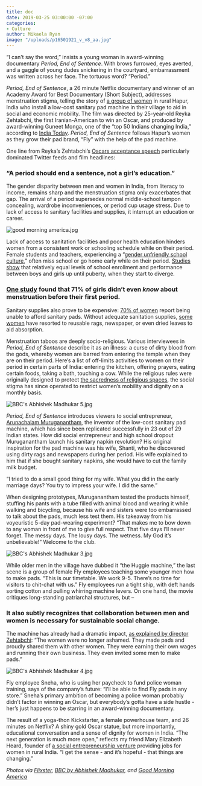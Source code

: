```yaml
---
title: doc
date: 2019-03-25 03:00:00 -07:00
categories:
- Culture
author: Mikaela Ryan
image: "/uploads/p16501921_v_v8_aa.jpg"
---
```


“I can’t say the word,” insists a young woman in award-winning documentary _Period, End of Sentence_. With brows furrowed, eyes averted, and a gaggle of young dudes snickering in the courtyard, embarrassment was written across her face. The tortuous word? “Period.”

_Period, End of Sentence_, a 26 minute Netflix documentary and winner of an Academy Award for Best Documentary (Short Subject), addresses menstruation stigma, telling the story of [a group of women](https://www.bbc.com/news/world-asia-india-47307335) in rural Hapur, India who install a low-cost sanitary pad machine in their village to aid in social and economic mobility. The film was directed by 25-year-old Reyka Zehtabchi, the first Iranian-American to win an Oscar, and produced by award-winning Guneet Monga, one of the “top 50 Indians changing India,” according to [India Today](https://www.indiatoday.in/magazine/cover-story/story/20121224-guneet-monga-helped-give-independent-cinema-a-facelift-761047-1999-11-30). _Period, End of Sentence_ follows Hapur’s women as they grow their pad brand, “Fly” with the help of the pad machine. 

One line from Reyka’s Zehtabchi’s [Oscars acceptance speech](https://www.goodmorningamerica.com/culture/story/documentary-short-oscar-winner-period-end-sentence-girls-61281827) particularly dominated Twitter feeds and film headlines: 

### “A period should end a sentence, not a girl’s education.” 

The gender disparity between men and women in India, from literacy to income, remains sharp and the menstruation stigma only exacerbates that gap. The arrival of a period supersedes normal middle-school tampon concealing, wardrobe inconveniences, or period cup usage stress. Due to lack of access to sanitary facilities and supplies, it interrupt an education or career. 

![good morning america.jpg](/uploads/good%20morning%20america.jpg)

Lack of access to sanitation facilities and poor health education hinders women from a consistent work or schooling schedule while on their period. Female students and teachers,  experiencing a “[gender unfriendly school culture](https://www.tandfonline.com/doi/full/10.3402/gha.v9.33032?scroll=top&needAccess=true),” often miss school or go home early while on their period. [Studies show](https://www.tandfonline.com/doi/full/10.3402/gha.v9.33032?scroll=top&needAccess=true) that relatively equal levels of school enrollment and performance between boys and girls up until puberty, when they start to diverge. 

### [One study](http://menstrualhygieneday.org/wp-content/uploads/2016/04/FSG-Menstrual-Health-Landscape_India.pdf) found that 71% of girls didn’t even _know_ about menstruation before their first period. 

Sanitary supplies also prove to be expensive: [70% of women](http://menstrualhygieneday.org/wp-content/uploads/2016/04/FSG-Menstrual-Health-Landscape_India.pdf) report being unable to afford sanitary pads. Without adequate sanitation supplies, [some women](https://www.ncbi.nlm.nih.gov/pmc/articles/PMC4408698/#ref12) have resorted to reusable rags, newspaper, or even dried leaves to aid absorption. 

Menstruation taboos are deeply socio-religious. Various interviewees in _Period, End of Sentence_ describe it as an illness: a curse of dirty blood from the gods, whereby women are barred from entering the temple when they are on their period. Here’s a list of off-limits activities to women on their period in certain parts of India: entering the kitchen, offering prayers, eating certain foods, taking a bath, touching a cow. While the religious rules were originally designed to protect [the sacredness of religious spaces](https://digitalcommons.wku.edu/cgi/viewcontent.cgi?article=1702&context=stu_hon_theses), the social stigma has since operated to restrict women’s mobility and dignity on a monthly basis. 

![BBC's Abhishek Madhukar 5.jpg](/uploads/BBC's%20Abhishek%20Madhukar%205.jpg)

_Period, End of Sentence_ introduces viewers to social entrepreneur, [Arunachalam Muruganantham](https://www.ted.com/talks/arunachalam_muruganantham_how_i_started_a_sanitary_napkin_revolution), the inventor of the low-cost sanitary pad machine, which has since been replicated successfully in 23 out of 29 Indian states. How did social entrepreneur and high school dropout Muruganantham launch his sanitary napkin revolution? His original inspiration for the pad machine was his wife, Shanti, who he discovered using dirty rags and newspapers during her period. His wife explained to him that if she bought sanitary napkins, she would have to cut the family milk budget.

“I tried to do a small good thing for my wife. What you did in the early marriage days? You try to impress your wife. I did the same.” 

When designing prototypes, Muruganantham tested the products himself, stuffing his pants with a tube filled with animal blood and wearing it while walking and bicycling, because his wife and sisters were too embarrassed to talk about the pads, much less test them. His takeaway from his voyeuristic 5-day pad-wearing experiment? “That makes me to bow down to any woman in front of me to give full respect. That five days I’ll never forget. The messy days. The lousy days. The wetness. My God it’s unbelievable!” Welcome to the club.

![BBC's Abhishek Madhukar 3.jpg](/uploads/BBC's%20Abhishek%20Madhukar%203.jpg)

While older men in the village have dubbed it “the Huggie machine,” the last scene is a group of female Fly employees teaching some younger men how to make pads. “This is our timetable. We work 9-5. There’s no time for visitors to chit-chat with us.” Fly employees run a tight ship, with deft hands sorting cotton and pulling whirring machine levers. On one hand, the movie critiques long-standing patriarchal structures, but – 

### It also subtly recognizes that collaboration between men and women is necessary for sustainable social change. 

The machine has already had a dramatic impact, [as explained by director Zehtabchi](https://www.youtube.com/watch?v=5VEa77Gma24): “The women were no longer ashamed. They made pads and proudly shared them with other women. They were earning their own wages and running their own business. They even invited some men to make pads.”

![BBC's Abhishek Madhukar 4.jpg](/uploads/BBC's%20Abhishek%20Madhukar%204.jpg)

Fly employee Sneha, who is using her paycheck to fund police woman training, says of the company’s future: “I’ll be able to find Fly pads in any store.” Sneha’s primary ambition of becoming a police woman probably didn’t factor in winning an Oscar, but everybody’s gotta have a side hustle - her’s just happens to be starring in an award-winning documentary. 

The result of a yoga-thon Kickstarter, a female powerhouse team, and 26 minutes on Netflix? A shiny gold Oscar statue, but more importantly, educational conversation and a sense of dignity for women in India. “The next generation is much more open,” reflects my friend Mary Elizabeth Heard, founder of [a social entrepreneurship venture](https://marigold.company/) providing jobs for women in rural India. “I get the sense - and it’s hopeful - that things are changing.” 

_Photos via [Flixster](https://flixster.com/), [BBC by Abhishek Madhukar](https://www.bbc.com/news/world-asia-india-47307335), and [Good Morning America](https://www.goodmorningamerica.com/culture/story/documentary-short-oscar-winner-period-end-sentence-girls-61281827)_